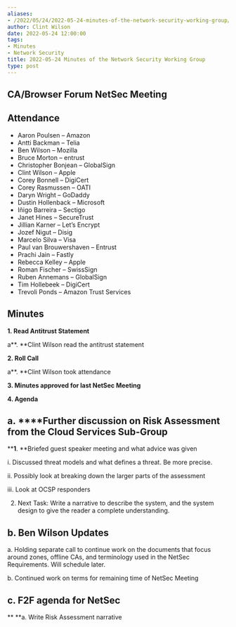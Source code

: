 ```yaml
---
aliases:
- /2022/05/24/2022-05-24-minutes-of-the-network-security-working-group/
author: Clint Wilson
date: 2022-05-24 12:00:00
tags:
- Minutes
- Network Security
title: 2022-05-24 Minutes of the Network Security Working Group
type: post
---
```


## CA/Browser Forum NetSec Meeting

## Attendance

- Aaron Poulsen – Amazon
- Antti Backman – Telia
- Ben Wilson – Mozilla
- Bruce Morton – entrust
- Christopher Bonjean – GlobalSign
- Clint Wilson – Apple
- Corey Bonnell – DigiCert
- Corey Rasmussen – OATI
- Daryn Wright – GoDaddy
- Dustin Hollenback – Microsoft
- Iñigo Barreira – Sectigo
- Janet Hines – SecureTrust
- Jillian Karner – Let’s Encrypt
- Jozef Nigut – Disig
- Marcelo Silva – Visa
- Paul van Brouwershaven – Entrust
- Prachi Jain – Fastly
- Rebecca Kelley – Apple
- Roman Fischer – SwissSign
- Ruben Annemans – GlobalSign
- Tim Hollebeek – DigiCert
- Trevoli Ponds – Amazon Trust Services

## Minutes

**1. Read Antitrust Statement**

a\*\*. \*\*Clint Wilson read the antitrust statement

**2. Roll Call**

a\*\*. \*\*Clint Wilson took attendance

**3. Minutes approved for last NetSec Meeting**

**4. Agenda**

## a. \*\*\*\*Further discussion on Risk Assessment from the Cloud Services Sub-Group

\*\***1**. \*\*Briefed guest speaker meeting and what advice was given

i. Discussed threat models and what defines a threat. Be more precise.

ii. Possibly look at breaking down the larger parts of the assessment

iii. Look at OCSP responders

2. Next Task: Write a narrative to describe the system, and the system design to give the reader a complete understanding.

## b. Ben Wilson Updates

a. Holding separate call to continue work on the documents that focus around zones, offline CAs, and terminology used in the NetSec Requirements. Will schedule later.

b. Continued work on terms for remaining time of NetSec Meeting

## c. F2F agenda for NetSec

\*\* \*\*a. Write Risk Assessment narrative